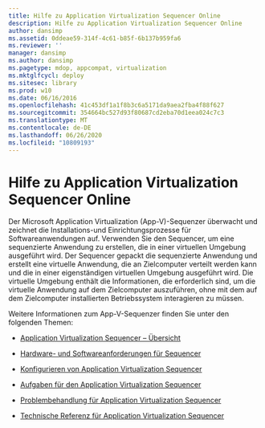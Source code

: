 ```yaml
---
title: Hilfe zu Application Virtualization Sequencer Online
description: Hilfe zu Application Virtualization Sequencer Online
author: dansimp
ms.assetid: 0ddeae59-314f-4c61-b85f-6b137b959fa6
ms.reviewer: ''
manager: dansimp
ms.author: dansimp
ms.pagetype: mdop, appcompat, virtualization
ms.mktglfcycl: deploy
ms.sitesec: library
ms.prod: w10
ms.date: 06/16/2016
ms.openlocfilehash: 41c453df1a1f8b3c6a5171da9aea2fba4f88f627
ms.sourcegitcommit: 354664bc527d93f80687cd2eba70d1eea024c7c3
ms.translationtype: MT
ms.contentlocale: de-DE
ms.lasthandoff: 06/26/2020
ms.locfileid: "10809193"
---
```

# Hilfe zu Application Virtualization Sequencer Online


Der Microsoft Application Virtualization (App-V)-Sequenzer überwacht und zeichnet die Installations-und Einrichtungsprozesse für Softwareanwendungen auf. Verwenden Sie den Sequencer, um eine sequenzierte Anwendung zu erstellen, die in einer virtuellen Umgebung ausgeführt wird. Der Sequencer gepackt die sequenzierte Anwendung und erstellt eine virtuelle Anwendung, die an Zielcomputer verteilt werden kann und die in einer eigenständigen virtuellen Umgebung ausgeführt wird. Die virtuelle Umgebung enthält die Informationen, die erforderlich sind, um die virtuelle Anwendung auf dem Zielcomputer auszuführen, ohne mit dem auf dem Zielcomputer installierten Betriebssystem interagieren zu müssen.

Weitere Informationen zum App-V-Sequenzer finden Sie unter den folgenden Themen:

-   [Application Virtualization Sequencer – Übersicht](application-virtualization-sequencer-overview.md)

-   [Hardware- und Softwareanforderungen für Sequencer](sequencer-hardware-and-software-requirements.md)

-   [Konfigurieren von Application Virtualization Sequencer](configuring-the-application-virtualization-sequencer.md)

-   [Aufgaben für den Application Virtualization Sequencer](tasks-for-the-application-virtualization-sequencer.md)

-   [Problembehandlung für Application Virtualization Sequencer](troubleshooting-the-application-virtualization-sequencer.md)

-   [Technische Referenz für Application Virtualization Sequencer](application-virtualization-sequencer-technical-reference-keep.md)

 

 






